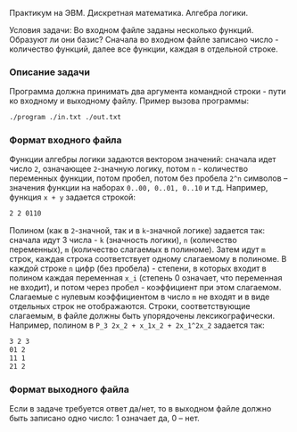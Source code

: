 Практикум на ЭВМ. Дискретная математика. Алгебра логики.

Условия задачи:
Во входном файле заданы несколько функций. Образуют ли они базис? Сначала во входном файле записано число - количество функций, далее все функции, каждая в отдельной строке.


### Описание задачи

Программа должна принимать два аргумента командной строки - пути ко входному и выходному файлу. Пример вызова программы:

```sh
./program ./in.txt ./out.txt
```

### Формат входного файла

Функции алгебры логики задаются вектором значений: сначала идет число `2`, означающее `2`-значную логику, потом `n` - количество переменных функции, потом пробел, потом без пробела `2^n` символов – значения функции на наборах `0..00, 0..01, 0..10` и т.д. Например, функция `x + y` задается строкой:
```sh
2 2 0110
```

Полином (как в `2`-значной, так и в `k`-значной логике) задается так: сначала идут 3 числа - `k` (значность логики), `n` (количество переменных), `m` (количество слагаемых в полиноме). Затем идут `m` строк, каждая строка соответствует одному слагаемому в полиноме. В каждой строке `n` цифр (без пробела) - степени, в которых входит в полином каждая переменная `x_i` (степень 0 означает, что переменная не входит), и потом через пробел - коэффициент при этом слагаемом. Слагаемые с нулевым коэффициентом в число `m` не входят и в виде отдельных строк не отображаются. Строки, соответствующие слагаемым, в файле должны быть упорядочены лексикографически. Например, полином в `P_3 2x_2 + x_1x_2 + 2x_1^2x_2` задается так:
```sh
3 2 3
01 2
11 1
21 2
```

### Формат выходного файла

Если в задаче требуется ответ да/нет, то в выходном файле должно быть записано одно число: 1 означает да, 0 – нет.
